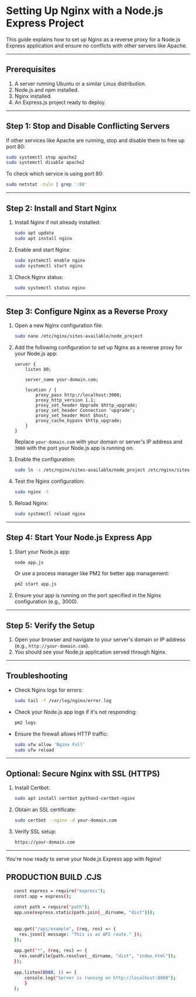 # Setting Up Nginx with a Node.js Express Project

This guide explains how to set up Nginx as a reverse proxy for a Node.js Express application and ensure no conflicts with other servers like Apache.

---

## Prerequisites

1. A server running Ubuntu or a similar Linux distribution.
2. Node.js and npm installed.
3. Nginx installed.
4. An Express.js project ready to deploy.

---

## Step 1: Stop and Disable Conflicting Servers

If other services like Apache are running, stop and disable them to free up port 80:
 
```bash
sudo systemctl stop apache2
sudo systemctl disable apache2
```

To check which service is using port 80:

```bash
sudo netstat -tuln | grep ':80'
```

---

## Step 2: Install and Start Nginx

1. Install Nginx if not already installed:
   ```bash
   sudo apt update
   sudo apt install nginx
   ```

2. Enable and start Nginx:
   ```bash
   sudo systemctl enable nginx
   sudo systemctl start nginx
   ```

3. Check Nginx status:
   ```bash
   sudo systemctl status nginx
   ```

---

## Step 3: Configure Nginx as a Reverse Proxy

1. Open a new Nginx configuration file:
   ```bash
   sudo nano /etc/nginx/sites-available/node_project
   ```

2. Add the following configuration to set up Nginx as a reverse proxy for your Node.js app:
   ```nginx
   server {
       listen 80;

       server_name your-domain.com;

       location / {
           proxy_pass http://localhost:3000;
           proxy_http_version 1.1;
           proxy_set_header Upgrade $http_upgrade;
           proxy_set_header Connection 'upgrade';
           proxy_set_header Host $host;
           proxy_cache_bypass $http_upgrade;
       }
   }
   ```
   Replace `your-domain.com` with your domain or server's IP address and `3000` with the port your Node.js app is running on.

3. Enable the configuration:
   ```bash
   sudo ln -s /etc/nginx/sites-available/node_project /etc/nginx/sites-enabled/
   ```

4. Test the Nginx configuration:
   ```bash
   sudo nginx -t
   ```

5. Reload Nginx:
   ```bash
   sudo systemctl reload nginx
   ```

---

## Step 4: Start Your Node.js Express App

1. Start your Node.js app:
   ```bash
   node app.js
   ```
   Or use a process manager like PM2 for better app management:
   ```bash
   pm2 start app.js
   ```

2. Ensure your app is running on the port specified in the Nginx configuration (e.g., 3000).

---

## Step 5: Verify the Setup

1. Open your browser and navigate to your server's domain or IP address (e.g., `http://your-domain.com`).
2. You should see your Node.js application served through Nginx.

---

## Troubleshooting

- Check Nginx logs for errors:
  ```bash
  sudo tail -f /var/log/nginx/error.log
  ```
- Check your Node.js app logs if it's not responding:
  ```bash
  pm2 logs
  ```
- Ensure the firewall allows HTTP traffic:
  ```bash
  sudo ufw allow 'Nginx Full'
  sudo ufw reload
  ```

---

## Optional: Secure Nginx with SSL (HTTPS)

1. Install Certbot:
   ```bash
   sudo apt install certbot python3-certbot-nginx
   ```

2. Obtain an SSL certificate:
   ```bash
   sudo certbot --nginx -d your-domain.com
   ```

3. Verify SSL setup:
   ```bash
   https://your-domain.com
   ```

---

You're now ready to serve your Node.js Express app with Nginx!

## PRODUCTION BUILD .CJS

```bash
   const express = require("express");
   const app = express();
   
   const path = require("path");
   app.use(express.static(path.join(__dirname, "dist")));
   
   
   app.get("/api/example", (req, res) => {
     res.json({ message: "This is an API route." });
   });
   
   app.get("*", (req, res) => {
     res.sendFile(path.resolve(__dirname, "dist", "index.html"));
   });
   
   app.listen(8080, () => {
       console.log("Server is running on http://localhost:8080");
       }
   );
```
